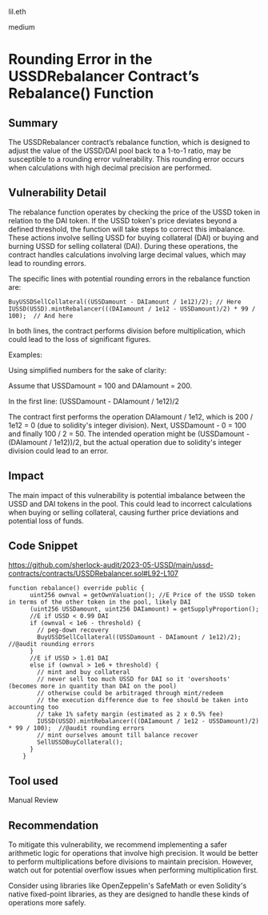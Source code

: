 lil.eth

medium

# Rounding Error in the USSDRebalancer Contract’s Rebalance() Function

## Summary

The USSDRebalancer contract’s rebalance function, which is designed to adjust the value of the USSD/DAI pool back to a 1-to-1 ratio, may be susceptible to a rounding error vulnerability. This rounding error occurs when calculations with high decimal precision are performed.

## Vulnerability Detail

The rebalance function operates by checking the price of the USSD token in relation to the DAI token. If the USSD token's price deviates beyond a defined threshold, the function will take steps to correct this imbalance. These actions involve selling USSD for buying collateral (DAI) or buying and burning USSD for selling collateral (DAI). During these operations, the contract handles calculations involving large decimal values, which may lead to rounding errors.

The specific lines with potential rounding errors in the rebalance function are:
```solidity
BuyUSSDSellCollateral((USSDamount - DAIamount / 1e12)/2); // Here
IUSSD(USSD).mintRebalancer(((DAIamount / 1e12 - USSDamount)/2) * 99 / 100);  // And here
```
In both lines, the contract performs division before multiplication, which could lead to the loss of significant figures.

Examples:

Using simplified numbers for the sake of clarity:

Assume that USSDamount = 100 and DAIamount = 200.

In the first line: (USSDamount - DAIamount / 1e12)/2

The contract first performs the operation DAIamount / 1e12, which is 200 / 1e12 = 0 (due to solidity's integer division).
Next, USSDamount - 0 = 100 and finally 100 / 2 = 50.
The intended operation might be (USSDamount - (DAIamount / 1e12))/2, but the actual operation due to solidity's integer division could lead to an error.

## Impact

The main impact of this vulnerability is potential imbalance between the USSD and DAI tokens in the pool. This could lead to incorrect calculations when buying or selling collateral, causing further price deviations and potential loss of funds.

## Code Snippet
https://github.com/sherlock-audit/2023-05-USSD/main/ussd-contracts/contracts/USSDRebalancer.sol#L92-L107
```solidity
function rebalance() override public {
      uint256 ownval = getOwnValuation(); //E Price of the USSD token in terms of the other token in the pool, likely DAI
      (uint256 USSDamount, uint256 DAIamount) = getSupplyProportion();
      //E if USSD < 0.99 DAI 
      if (ownval < 1e6 - threshold) {
        // peg-down recovery
        BuyUSSDSellCollateral((USSDamount - DAIamount / 1e12)/2); //@audit rounding errors
      } 
      //E if USSD > 1.01 DAI 
      else if (ownval > 1e6 + threshold) {
        // mint and buy collateral
        // never sell too much USSD for DAI so it 'overshoots' (becomes more in quantity than DAI on the pool)
        // otherwise could be arbitraged through mint/redeem
        // the execution difference due to fee should be taken into accounting too
        // take 1% safety margin (estimated as 2 x 0.5% fee)
        IUSSD(USSD).mintRebalancer(((DAIamount / 1e12 - USSDamount)/2) * 99 / 100);  //@audit rounding errors
        // mint ourselves amount till balance recover
        SellUSSDBuyCollateral();
      }
    }
```
## Tool used

Manual Review

## Recommendation

To mitigate this vulnerability, we recommend implementing a safer arithmetic logic for operations that involve high precision. It would be better to perform multiplications before divisions to maintain precision. However, watch out for potential overflow issues when performing multiplication first.

Consider using libraries like OpenZeppelin's SafeMath or even Solidity's native fixed-point libraries, as they are designed to handle these kinds of operations more safely.